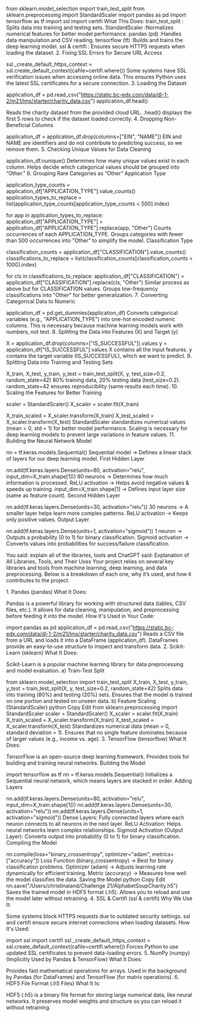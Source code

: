 from sklearn.model_selection import train_test_split
from sklearn.preprocessing import StandardScaler
import pandas as pd
import tensorflow as tf
import ssl
import certifi
What This Does:
train_test_split : Splits data into training and testing sets.
StandardScaler :Normalizes numerical features for better model performance.
pandas (pd) :Handles data manipulation and CSV reading.
tensorflow (tf) :Builds and trains the deep learning model.
ssl & certifi : Ensures secure HTTPS requests when loading the dataset.
2️. Fixing SSL Errors for Secure URL Access

ssl._create_default_https_context = ssl.create_default_context(cafile=certifi.where())
Some systems have SSL verification issues when accessing online data.
This ensures Python uses the latest SSL certificates for a secure connection.
3️. Loading the Dataset

application_df = pd.read_csv("https://static.bc-edx.com/data/dl-1-2/m21/lms/starter/charity_data.csv")
application_df.head()

Reads the charity dataset from the provided cloud URL.
.head() displays the first 5 rows to check if the dataset loaded correctly.
4️. Dropping Non-Beneficial Columns

application_df = application_df.drop(columns=["EIN", "NAME"])
EIN and NAME are identifiers and do not contribute to predicting success, so we remove them.
5️. Checking Unique Values for Data Cleaning

application_df.nunique()
Determines how many unique values exist in each column.
Helps decide which categorical values should be grouped into “Other.”
6️. Grouping Rare Categories as “Other”
Application Type

application_type_counts = application_df["APPLICATION_TYPE"].value_counts()
application_types_to_replace = list(application_type_counts[application_type_counts < 500].index)

for app in application_types_to_replace:
    application_df["APPLICATION_TYPE"] = application_df["APPLICATION_TYPE"].replace(app, "Other")
Counts occurrences of each APPLICATION_TYPE.
Groups categories with fewer than 500 occurrences into "Other" to simplify the model.
Classification Type


classification_counts = application_df["CLASSIFICATION"].value_counts()
classifications_to_replace = list(classification_counts[classification_counts < 1000].index)

for cls in classifications_to_replace:
    application_df["CLASSIFICATION"] = application_df["CLASSIFICATION"].replace(cls, "Other")
Similar process as above but for CLASSIFICATION values.
Groups low-frequency classifications into "Other" for better generalization.
7️. Converting Categorical Data to Numeric

application_df = pd.get_dummies(application_df)
Converts categorical variables (e.g., "APPLICATION_TYPE") into one-hot encoded numeric columns.
This is necessary because machine learning models work with numbers, not text.
8️. Splitting the Data into Features (X) and Target (y)

X = application_df.drop(columns=["IS_SUCCESSFUL"]).values
y = application_df["IS_SUCCESSFUL"].values
X contains all the input features.
y contains the target variable (IS_SUCCESSFUL), which we want to predict.
9️. Splitting Data into Training and Testing Sets

X_train, X_test, y_train, y_test = train_test_split(X, y, test_size=0.2, random_state=42)
80% training data, 20% testing data (test_size=0.2).
random_state=42 ensures reproducibility (same results each time).
10. Scaling the Features for Better Training

scaler = StandardScaler()
X_scaler = scaler.fit(X_train)

X_train_scaled = X_scaler.transform(X_train)
X_test_scaled = X_scaler.transform(X_test)
StandardScaler standardizes numerical values (mean = 0, std = 1) for better model performance.
Scaling is necessary for deep learning models to prevent large variations in feature values.
11.  Building the Neural Network Model

nn = tf.keras.models.Sequential()
Sequential model → Defines a linear stack of layers for our deep learning model.
First Hidden Layer

nn.add(tf.keras.layers.Dense(units=80, activation="relu", input_dim=X_train.shape[1]))
80 neurons → Determines how much information is processed.
ReLU activation → Helps avoid negative values & speeds up training.
input_dim=X_train.shape[1] → Defines input layer size (same as feature count).
Second Hidden Layer

nn.add(tf.keras.layers.Dense(units=30, activation="relu"))
30 neurons → A smaller layer helps learn more complex patterns.
ReLU activation → Keeps only positive values.
Output Layer

nn.add(tf.keras.layers.Dense(units=1, activation="sigmoid"))
1 neuron → Outputs a probability (0 to 1) for binary classification.
Sigmoid activation → Converts values into probabilities for success/failure classification.





You said:
explain all of the libraries, tools and 
ChatGPT said:
Explanation of All Libraries, Tools, and Their Uses
Your project relies on several key libraries and tools from machine learning, deep learning, and data preprocessing. Below is a breakdown of each one, why it’s used, and how it contributes to the project.

1️. Pandas (pandas)
What It Does:

Pandas is a powerful library for working with structured data (tables, CSV files, etc.).
It allows for data cleaning, manipulation, and preprocessing before feeding it into the model.
How It's Used in Your Code:


import pandas as pd
application_df = pd.read_csv("https://static.bc-edx.com/data/dl-1-2/m21/lms/starter/charity_data.csv")
Reads a CSV file from a URL and loads it into a DataFrame (application_df).
DataFrames provide an easy-to-use structure to inspect and transform data.
2️. Scikit-Learn (sklearn)
What It Does:

Scikit-Learn is a popular machine learning library for data preprocessing and model evaluation.
a) Train-Test Split

from sklearn.model_selection import train_test_split
X_train, X_test, y_train, y_test = train_test_split(X, y, test_size=0.2, random_state=42)
Splits data into training (80%) and testing (20%) sets.
Ensures that the model is trained on one portion and tested on unseen data.
b) Feature Scaling (StandardScaler)
python
Copy
Edit
from sklearn.preprocessing import StandardScaler
scaler = StandardScaler()
X_scaler = scaler.fit(X_train)
X_train_scaled = X_scaler.transform(X_train)
X_test_scaled = X_scaler.transform(X_test)
Standardizes numerical data (mean = 0, standard deviation = 1).
Ensures that no single feature dominates because of larger values (e.g., income vs. age).
3️. TensorFlow (tensorflow)
What It Does:

TensorFlow is an open-source deep learning framework.
Provides tools for building and training neural networks.
Building the Model

import tensorflow as tf
nn = tf.keras.models.Sequential()
Initializes a Sequential neural network, which means layers are stacked in order.
Adding Layers

nn.add(tf.keras.layers.Dense(units=80, activation="relu", input_dim=X_train.shape[1]))
nn.add(tf.keras.layers.Dense(units=30, activation="relu"))
nn.add(tf.keras.layers.Dense(units=1, activation="sigmoid"))
Dense Layers: Fully connected layers where each neuron connects to all neurons in the next layer.
ReLU Activation: Helps neural networks learn complex relationships.
Sigmoid Activation (Output Layer): Converts output into probability (0 to 1) for binary classification.
Compiling the Model

nn.compile(loss="binary_crossentropy", optimizer="adam", metrics=["accuracy"])
Loss Function (binary_crossentropy) → Best for binary classification problems.
Optimizer (adam) → Adjusts learning rate dynamically for efficient training.
Metric (accuracy) → Measures how well the model classifies the data.
Saving the Model
python
Copy
Edit
nn.save("/Users/christinaland/Challenge 21/AlphabetSoupCharity.h5")
Saves the trained model in HDF5 format (.h5).
Allows you to reload and use the model later without retraining.
4️. SSL & Certifi (ssl & certifi)
Why We Use It:

Some systems block HTTPS requests due to outdated security settings.
ssl and certifi ensure secure internet connections when loading datasets.
How It's Used:


import ssl
import certifi
ssl._create_default_https_context = ssl.create_default_context(cafile=certifi.where())
Forces Python to use updated SSL certificates to prevent data-loading errors.
5️. NumPy (numpy) (Implicitly Used by Pandas & TensorFlow)
What It Does:

Provides fast mathematical operations for arrays.
Used in the background by Pandas (for DataFrames) and TensorFlow (for matrix operations).
6️. HDF5 File Format (.h5 Files)
What It Is:

HDF5 (.h5) is a binary file format for storing large numerical data, like neural networks.
It preserves model weights and structure so you can reload it without retraining.
